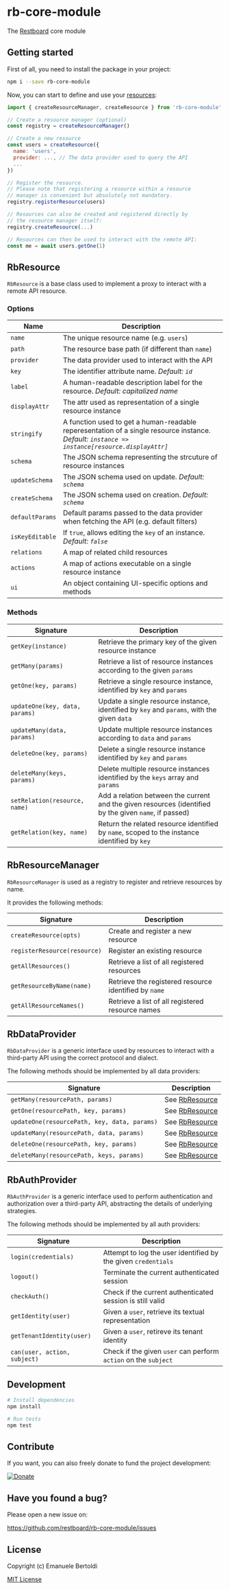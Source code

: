 # rb-core-module

The [Restboard](https://restboard.github.io/) core module

## Getting started

First of all, you need to install the package in your project:

```bash
npm i --save rb-core-module
```

Now, you can start to define and use your [resources](#RbResource):

```js
import { createResourceManager, createResource } from 'rb-core-module'

// Create a resource manager (optional)
const registry = createResourceManager()

// Create a new resource
const users = createResource({
  name: 'users',
  provider: ..., // The data provider used to query the API
  ...
})

// Register the resource.
// Please note that registering a resource within a resource
// manager is convenient but absolutely not mandatory.
registry.registerResource(users)

// Resources can also be created and registered directly by
// the resource manager itself:
registry.createResource(...)

// Resources can then be used to interact with the remote API:
const me = await users.getOne(1)
```

## RbResource

`RbResource` is a base class used to implement a proxy to interact with a remote API resource.

### Options

| Name            | Description                                                   |
|-----------------|---------------------------------------------------------------|
| `name`          | The unique resource name (e.g. `users`)                       |
| `path`          | The resource base path (if different than `name`)             |
| `provider`      | The data provider used to interact with the API               |
| `key`           | The identifier attribute name. *Default: `id`*                |
| `label`         | A human-readable description label for the resource. *Default: capitalized name* |
| `displayAttr`   | The attr used as representation of a single resource instance |
| `stringify`     | A function used to get a human-readable reperesentation of a single resource instance. *Default: `instance => instance[resource.displayAttr]`* |
| `schema`        | The JSON schema representing the strcuture of resource instances |
| `updateSchema`  | The JSON schema used on update. *Default: `schema`*           |
| `createSchema`  | The JSON schema used on creation. *Default: `schema`*         |
| `defaultParams` | Default params passed to the data provider when fetching the API (e.g. default filters) |
| `isKeyEditable` | If `true`, allows editing the `key` of an instance. *Default: `false`* |
| `relations`     | A map of related child resources                              |
| `actions`       | A map of actions executable on a single resource instance     |
| `ui`            | An object containing UI-specific options and methods          |

### Methods

| Signature             | Description                                             |
|-----------------------|---------------------------------------------------------|
| `getKey(instance)`    | Retrieve the primary key of the given resource instance |
| `getMany(params)`     | Retrieve a list of resource instances according to the given `params` |
| `getOne(key, params)` | Retrieve a single resource instance, identified by `key` and `params` |
| `updateOne(key, data, params)` | Update a single resource instance, identified by `key` and `params`, with the given `data` |
| `updateMany(data, params)` | Update multiple resource instances according to `data` and `params` |
| `deleteOne(key, params)` | Delete a single resource instance identified by `key` and `params` |
| `deleteMany(keys, params)` | Delete multiple resource instances identified by the `keys` array and `params` |
| `setRelation(resource, name)` | Add a relation between the current and the given resources (identified by the given `name`, if passed) |
| `getRelation(key, name)` | Return the related resource identified by `name`, scoped to the instance identified by `key` |

## RbResourceManager

`RbResourceManager` is used as a registry to register and retrieve resources by name.

It provides the following methods:

| Signature                    | Description                                      |
|------------------------------|--------------------------------------------------|
| `createResource(opts)`       | Create and register a new resource               |
| `registerResource(resource)` | Register an existing resource                    |
| `getAllResources()`          | Retrieve a list of all registered resources      |
| `getResourceByName(name)`    | Retrieve the registered resource identified by `name` |
| `getAllResourceNames()`      | Retrieve a list of all registered resource names |

## RbDataProvider

`RbDataProvider` is a generic interface used by resources to interact with a
third-party API using the correct protocol and dialect.

The following methods should be implemented by all data providers:

| Signature                                    | Description                   |
|----------------------------------------------|-------------------------------|
| `getMany(resourcePath, params)`              | See [RbResource](#RbResource) |
| `getOne(resourcePath, key, params)`          | See [RbResource](#RbResource) |
| `updateOne(resourcePath, key, data, params)` | See [RbResource](#RbResource) |
| `updateMany(resourcePath, data, params)`     | See [RbResource](#RbResource) |
| `deleteOne(resourcePath, key, params)`       | See [RbResource](#RbResource) |
| `deleteMany(resourcePath, keys, params)`     | See [RbResource](#RbResource) |

## RbAuthProvider

`RbAuthProvider` is a generic interface used to perform authentication and
authorization over a third-party API, abstracting the details of underlying
strategies.

The following methods should be implemented by all auth providers:

| Signature            | Description                                      |
|----------------------|--------------------------------------------------|
| `login(credentials)` | Attempt to log the user identified by the given `credentials` |
| `logout()`           | Terminate the current authenticated session      |
| `checkAuth()`        | Check if the current authenticated session is still valid |
| `getIdentity(user)`  | Given a `user`, retrieve its textual representation |
| `getTenantIdentity(user)` | Given a `user`, retireve its tenant identity |
| `can(user, action, subject)` | Check if the given `user` can perform `action` on the `subject` |

## Development

```bash
# Install dependencies
npm install

# Run tests
npm test
```

## Contribute

If you want, you can also freely donate to fund the project development:

[![Donate](https://www.paypalobjects.com/en_US/i/btn/btn_donate_SM.gif)](https://paypal.me/EBertoldi)

## Have you found a bug?

Please open a new issue on:

<https://github.com/restboard/rb-core-module/issues>

## License

Copyright (c) Emanuele Bertoldi

[MIT License](http://en.wikipedia.org/wiki/MIT_License)
